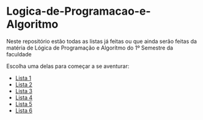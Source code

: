 # Logica-de-Programacao-e-Algoritmo
Neste repositório estão todas as listas já feitas ou que ainda serão feitas da matéria de Lógica de Programação e Algorítmo do 1º Semestre da faculdade

Escolha uma delas para começar a se aventurar:

- <a href="https://github.com/pedroansdev/Logica-de-Programacao-e-Algoritmo/tree/main/Primeira%20lista%20de%20exerc%C3%ADcios%20-%20Python">Lista 1</a>
- <a href="https://github.com/pedroansdev/Logica-de-Programacao-e-Algoritmo/tree/main/Segunda%20lista%20de%20exerc%C3%ADcios%20-%20Python">Lista 2</a>
- <a href="https://github.com/pedroansdev/Logica-de-Programacao-e-Algoritmo/tree/main/Terceira%20lista%20de%20exerc%C3%ADcios%20-%20Python">Lista 3</a>
- <a href="https://github.com/pedroansdev/Logica-de-Programacao-e-Algoritmo/tree/main/Quarta%20lista%20de%20exerc%C3%ADcios%20-%20Python">Lista 4</a>
- <a href="https://github.com/pedroansdev/Logica-de-Programacao-e-Algoritmo/tree/main/Quinta%20lista%20de%20exerc%C3%ADcios%20-%20Python">Lista 5</a>
- <a href="https://github.com/pedroansdev/Logica-de-Programacao-e-Algoritmo/tree/main/Sexta%20lista%20de%20exerc%C3%ADcios%20-%20Python">Lista 6</a>
